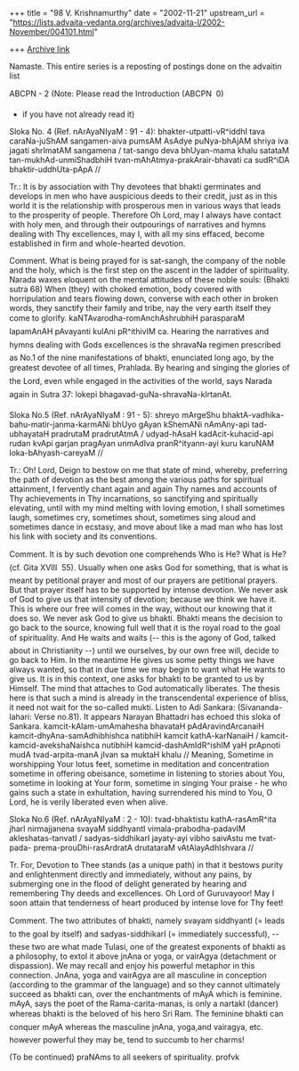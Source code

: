 +++
title = "98 V. Krishnamurthy"
date = "2002-11-21"
upstream_url = "https://lists.advaita-vedanta.org/archives/advaita-l/2002-November/004101.html"

+++
[Archive link](https://lists.advaita-vedanta.org/archives/advaita-l/2002-November/004101.html)

Namaste.
This entire series is a reposting of postings done on the advaitin list

ABCPN - 2 (Note: Please read the Introduction (ABCPN  0)
- if you have not already read it)


Sloka No. 4 (Ref. nArAyaNIyaM : 91 - 4):
bhakter-utpatti-vR^iddhI tava caraNa-juShAM sangamen-aiva pumsAM
AsAdye puNya-bhAjAM shriya iva jagati shrImatAM sangamena /
tat-sango deva bhUyan-mama khalu satataM tan-mukhAd-unmiShadbhiH
tvan-mAhAtmya-prakArair-bhavati ca sudR^iDA bhaktir-uddhUta-pApA //

Tr.: It is by association with Thy devotees that bhakti germinates and
develops in men who have auspicious deeds to their credit, just as in this
world it is the relationship with prosperous men in various ways that
leads to the prosperity of people. Therefore Oh Lord, may I always have
contact with holy men, and through their outpourings of  narratives and
hymns dealing with Thy excellences, may I, with all my sins effaced,
become established in firm and whole-hearted devotion.

Comment. What is being prayed for is sat-sangh, the company of the noble
and the holy, which is the first step on the ascent in the ladder of
spirituality. Narada waxes eloquent on the mental attitudes of these noble
souls: (Bhakti sutra 68) When (they) with choked emotion, body covered
with horripulation and tears flowing down, converse with each other in
broken words, they sanctify their family and tribe, nay the very earth
itself they come to glorify. kaNTAvarodha-romAnchAshrubhiH parasparaM
lapamAnAH pAvayanti kulAni pR^ithivIM ca.
Hearing the narratives and hymns dealing with Gods excellences is
the shravaNa regimen prescribed as No.1 of the nine manifestations of
bhakti, enunciated long ago, by the greatest devotee of all times,
Prahlada. By hearing and singing the glories of the Lord, even while
engaged in the activities of the world, says Narada again in Sutra 37:
lokepi bhagavad-guNa-shravaNa-kIrtanAt.

Sloka No.5  (Ref. nArAyaNIyaM : 91 - 5):
shreyo mArgeShu bhaktA-vadhika-bahu-matir-janma-karmANi bhUyo
gAyan kShemANi nAmAny-api tad-ubhayataH pradrutaM pradrutAtmA /
udyad-hAsaH kadAcit-kuhacid-api rudan kvApi garjan pragAyan
unmAdIva pranR^ityann-ayi kuru karuNAM loka-bAhyash-careyaM //

Tr.: Oh! Lord, Deign to bestow on me that state of mind, whereby,
preferring the path of devotion as the best among the various paths for
spiritual attainment, I fervently chant again and again Thy names and
accounts of Thy achievements in Thy incarnations, so sanctifying and
spiritually elevating, until with my mind melting with loving emotion, I
shall sometimes laugh, sometimes cry, sometimes shout, sometimes sing
aloud and sometimes dance in ecstasy, and move about like a mad man who
has lost his link with society and its conventions.

Comment. It is by such devotion one comprehends Who is He? What is He?
(cf. Gita XVIII  55). Usually when one asks God for something, that is
what is meant by petitional prayer and most of our prayers are petitional
prayers. But that prayer itself has to be supported by intense devotion.
We never ask of God to give us that intensity of devotion; because we
think we have it. This is where our free will comes in the way, without
our knowing that it does so. We never ask God to give us bhakti. Bhakti
means the decision to go back to the source, knowing full well that it is
the royal road to the goal of spirituality.  And He waits and waits (--
this is the agony of God, talked about in Christianity --) until we
ourselves, by our own free will, decide to go back to Him. In the meantime
He gives us some petty things we have always wanted, so that in due time
we may begin to want what He wants to give us. It is in this context, one
asks for bhakti to be granted to us by Himself.
The mind that attaches to God automatically liberates. The thesis here is
that such a mind is already in the transcendental experience of bliss, it
need not wait for the so-called mukti. Listen to Adi Sankara: (Sivananda-
lahari: Verse no.81). It appears Narayan Bhattadri has echoed this sloka
of Sankara.
kamcit-kAlam-umAmahesha bhavataH pAdAravindArcanaiH
kamcit-dhyAna-samAdhibhishca natibhiH kamcit kathA-karNanaiH /
kamcit-kamcid-avekshaNaishca nutibhiH kamcid-dashAmIdR^ishIM
yaH prApnoti mudA tvad-arpita-manA jIvan sa muktaH khalu //
Meaning,
Sometime in worshipping Your lotus feet, sometime in meditation and
concentration sometime in offering obeisance, sometime in listening to
stories about You, sometime in looking at  Your form, sometime in singing
Your praise - he who gains such a state in exhultation, having surrendered
his mind to You, O Lord,  he is verily  liberated even when alive.

Sloka No.6  (Ref. nArAyaNIyaM : 2 - 10):
tvad-bhaktistu kathA-rasAmR^ita jharI nirmajjanena svayaM
siddhyantI vimala-prabodha-padavIM akleshatas-tanvatI /
sadyas-siddhikarI jayaty-ayi vibho saivAstu me tvat-pada-
prema-prouDhi-rasArdratA drutataraM vAtAlayAdhIshvara //

Tr. For, Devotion to Thee stands (as a unique path) in that it bestows
purity and enlightenment directly and immediately, without any pains, by
submerging one in the flood of delight generated by hearing and
remembering Thy deeds and excellences. Oh Lord of Guruvayoor! May I soon
attain that tenderness of heart produced by intense love for Thy feet!

Comment. The two attributes of bhakti, namely svayam siddhyantI (= leads
to the goal by itself) and sadyas-siddhikarI (= immediately
successful), -- these two are what made Tulasi, one of the greatest
exponents of bhakti as a philosophy, to extol it above jnAna or yoga, or
vairAgya (detachment or dispassion). We may recall and enjoy his powerful
metaphor in this connection. JnAna, yoga and vairAgya are all masculine in
conception (according to the grammar of the language) and so they cannot
ultimately succeed as bhakti can, over the enchantments of mAyA which is
feminine. mAyA, says the poet of the Rama-carita-manas, is only a nartakI
(dancer) whereas bhakti is the beloved of his hero Sri Ram.
The feminine  bhakti can conquer mAyA whereas the masculine jnAna,
yoga,and vairagya, etc. however powerful they may be, tend to succumb to
her charms!

(To be continued)
praNAms to all seekers of spirituality.
profvk

